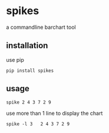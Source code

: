 # spikes
a commandline barchart tool

## installation
use pip

    pip install spikes

## usage

    spike 2 4 3 7 2 9

use more than 1 line to display the chart

    spike -l 3   2 4 3 7 2 9
